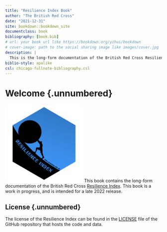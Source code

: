 ```yaml
--- 
title: "Resilience Index Book"
author: "The British Red Cross"
date: "2021-12-31"
site: bookdown::bookdown_site
documentclass: book
bibliography: [book.bib]
# url: your book url like https://bookdown.org/yihui/bookdown
# cover-image: path to the social sharing image like images/cover.jpg
description: |
  This is the long-form documentation of the British Red Cross Resilience Index
biblio-style: apalike
csl: chicago-fullnote-bibliography.csl
---
```


# Welcome {.unnumbered}

<img src="images/cover/cover.png" class="cover" width="250" height="250"/> This
book contains the long-form documentation of the British Red Cross [Resilience
Index](https://github.com/britishredcrosssociety/resilience-index). This book is a work in progress, and is intended for a
late 2022 release.

## License {.unnumbered}
The license of the Resilience Index can be found in the [LICENSE](https://github.com/britishredcrosssociety/resilience-index/blob/main/LICENSE)
file of the GitHub repository that hosts the code and data.
